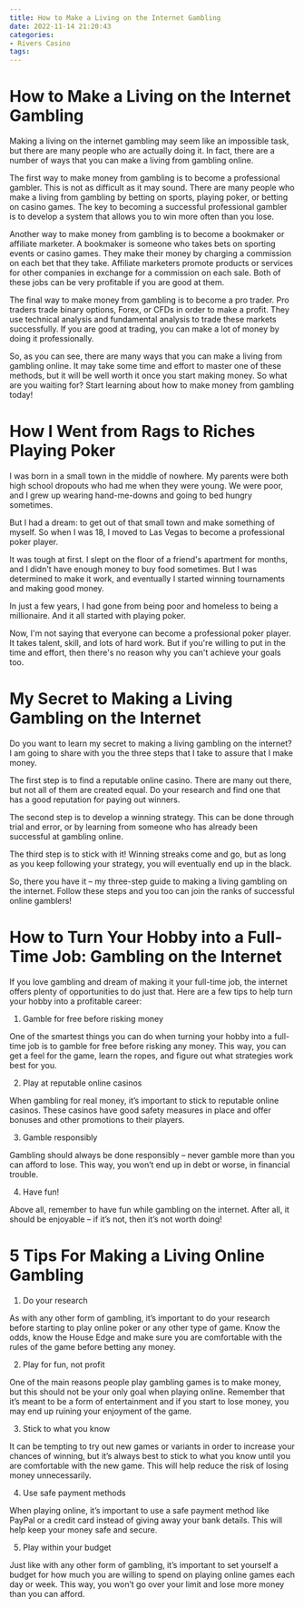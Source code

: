 ```yaml
---
title: How to Make a Living on the Internet Gambling
date: 2022-11-14 21:20:43
categories:
- Rivers Casino
tags:
---
```



#  How to Make a Living on the Internet Gambling

Making a living on the internet gambling may seem like an impossible task, but there are many people who are actually doing it. In fact, there are a number of ways that you can make a living from gambling online.

The first way to make money from gambling is to become a professional gambler. This is not as difficult as it may sound. There are many people who make a living from gambling by betting on sports, playing poker, or betting on casino games. The key to becoming a successful professional gambler is to develop a system that allows you to win more often than you lose.

Another way to make money from gambling is to become a bookmaker or affiliate marketer. A bookmaker is someone who takes bets on sporting events or casino games. They make their money by charging a commission on each bet that they take. Affiliate marketers promote products or services for other companies in exchange for a commission on each sale. Both of these jobs can be very profitable if you are good at them.

The final way to make money from gambling is to become a pro trader. Pro traders trade binary options, Forex, or CFDs in order to make a profit. They use technical analysis and fundamental analysis to trade these markets successfully. If you are good at trading, you can make a lot of money by doing it professionally.

So, as you can see, there are many ways that you can make a living from gambling online. It may take some time and effort to master one of these methods, but it will be well worth it once you start making money. So what are you waiting for? Start learning about how to make money from gambling today!

#  How I Went from Rags to Riches Playing Poker

I was born in a small town in the middle of nowhere. My parents were both high school dropouts who had me when they were young. We were poor, and I grew up wearing hand-me-downs and going to bed hungry sometimes.

But I had a dream: to get out of that small town and make something of myself. So when I was 18, I moved to Las Vegas to become a professional poker player.

It was tough at first. I slept on the floor of a friend's apartment for months, and I didn't have enough money to buy food sometimes. But I was determined to make it work, and eventually I started winning tournaments and making good money.

In just a few years, I had gone from being poor and homeless to being a millionaire. And it all started with playing poker.

Now, I'm not saying that everyone can become a professional poker player. It takes talent, skill, and lots of hard work. But if you're willing to put in the time and effort, then there's no reason why you can't achieve your goals too.

#  My Secret to Making a Living Gambling on the Internet

Do you want to learn my secret to making a living gambling on the internet? I am going to share with you the three steps that I take to assure that I make money.

The first step is to find a reputable online casino. There are many out there, but not all of them are created equal. Do your research and find one that has a good reputation for paying out winners.

The second step is to develop a winning strategy. This can be done through trial and error, or by learning from someone who has already been successful at gambling online.

The third step is to stick with it! Winning streaks come and go, but as long as you keep following your strategy, you will eventually end up in the black.

So, there you have it – my three-step guide to making a living gambling on the internet. Follow these steps and you too can join the ranks of successful online gamblers!

#  How to Turn Your Hobby into a Full-Time Job: Gambling on the Internet

If you love gambling and dream of making it your full-time job, the internet offers plenty of opportunities to do just that. Here are a few tips to help turn your hobby into a profitable career:

1. Gamble for free before risking money

One of the smartest things you can do when turning your hobby into a full-time job is to gamble for free before risking any money. This way, you can get a feel for the game, learn the ropes, and figure out what strategies work best for you.

2. Play at reputable online casinos

When gambling for real money, it’s important to stick to reputable online casinos. These casinos have good safety measures in place and offer bonuses and other promotions to their players.

3. Gamble responsibly

Gambling should always be done responsibly – never gamble more than you can afford to lose. This way, you won’t end up in debt or worse, in financial trouble.

4. Have fun!

Above all, remember to have fun while gambling on the internet. After all, it should be enjoyable – if it’s not, then it’s not worth doing!

#  5 Tips For Making a Living Online Gambling

1. Do your research

As with any other form of gambling, it’s important to do your research before starting to play online poker or any other type of game. Know the odds, know the House Edge and make sure you are comfortable with the rules of the game before betting any money.

2. Play for fun, not profit

One of the main reasons people play gambling games is to make money, but this should not be your only goal when playing online. Remember that it’s meant to be a form of entertainment and if you start to lose money, you may end up ruining your enjoyment of the game.

3. Stick to what you know

It can be tempting to try out new games or variants in order to increase your chances of winning, but it’s always best to stick to what you know until you are comfortable with the new game. This will help reduce the risk of losing money unnecessarily.

4. Use safe payment methods

When playing online, it’s important to use a safe payment method like PayPal or a credit card instead of giving away your bank details. This will help keep your money safe and secure.

5. Play within your budget

Just like with any other form of gambling, it’s important to set yourself a budget for how much you are willing to spend on playing online games each day or week. This way, you won’t go over your limit and lose more money than you can afford.